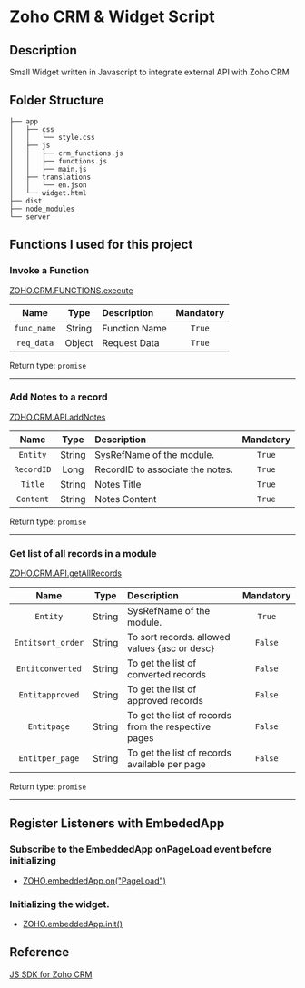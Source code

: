# Zoho CRM & Widget Script

## Description

Small Widget written in Javascript to integrate external API with Zoho CRM

## Folder Structure

    ├── app
    │   ├── css
    │   │   └── style.css
    │   ├── js
    │   │   ├── crm_functions.js
    │   │   ├── functions.js
    │   │   ├── main.js
    │   ├── translations
    │   │   └── en.json
    │   └── widget.html
    ├── dist
    ├── node_modules
    └── server


## Functions I used for this project

### Invoke a Function
[ZOHO.CRM.FUNCTIONS.execute](https://help.zwidgets.com/help/latest/ZOHO.CRM.FUNCTIONS.html)

|   Name    |  Type  |  Description  | Mandatory |
|:---------:|:------:|:-------------|:---------:|
| `func_name` | String | Function Name |   `True`    |
| `req_data`  | Object | Request Data  |   `True`    |

Return type: `promise`

---

### Add Notes to a record
[ZOHO.CRM.API.addNotes](https://help.zwidgets.com/help/latest/ZOHO.CRM.API.html#.addNotes)


| Name     | Type   | Description                      | Mandatory |
|:--------:|:------:|:--------------------------------|:---------:|
| `Entity`   | String | SysRefName of the module.        | `True`      |
| `RecordID` | Long   | RecordID to associate the notes. | `True`      |
| `Title`    | String | Notes Title                      | `True`      |
| `Content`  | String | Notes Content                    | `True`      |

Return type: `promise`

---

### Get list of all records in a module
[ZOHO.CRM.API.getAllRecords](https://help.zwidgets.com/help/latest/ZOHO.CRM.API.html#.getAllRecords)

|       Name        |  Type  |                 Description                          | Mandatory |
|:-----------------:|:------:|:----------------------------------------------------|:---------:|
|     `Entity`      | String |                  SysRefName of the module.           |   `True`    |
| `Entitsort_order` | String |    To sort records. allowed values {asc or desc}     |   `False`   |
| `Entitconverted`  | String |         To get the list of converted records         |   `False`   |
|  `Entitapproved`  | String |         To get the list of approved records          |   `False`   |
|    `Entitpage`    | String | To get the list of records from the respective pages |   `False`   |
|  `Entitper_page`  | String |    To get the list of records available per page     |   `False`   |

Return type: `promise`

---

##  Register Listeners with EmbededApp
### Subscribe to the EmbeddedApp onPageLoad event before initializing
- [ZOHO.embeddedApp.on("PageLoad")](ZOHO.embeddedApp.on("PageLoad"))

### Initializing the widget.
- [ZOHO.embeddedApp.init()](ZOHO.embeddedApp.init())



## Reference
[JS SDK for Zoho CRM](https://help.zwidgets.com/help/latest/index.html)

